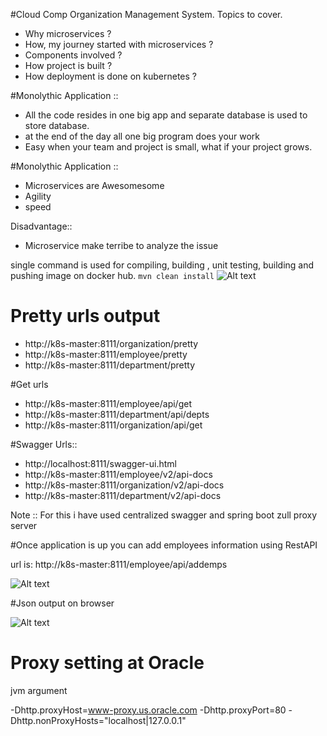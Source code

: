 #Cloud Comp Organization Management System.
Topics to cover.
- Why microservices ?
- How, my journey started with microservices ?
- Components involved ?
- How project is built ?
- How deployment is done on kubernetes ?



#Monolythic Application ::
- All the code resides in one big app and separate database is used to store database. 
- at the end of the day all one big program does your work
- Easy when your team and project is small, what if your project grows.

#Monolythic Application ::
- Microservices are Awesomesome
- Agility
- speed

Disadvantage:: 
- Microservice make terribe to analyze the issue 

single command is used for compiling, building , unit testing, building and pushing image on docker hub.
```mvn clean install```
![Alt text](.info/images/mvn-allinone.PNG?raw=true "Json-op")
 

# Pretty urls output
- http://k8s-master:8111/organization/pretty
- http://k8s-master:8111/employee/pretty
- http://k8s-master:8111/department/pretty


#Get urls
- http://k8s-master:8111/employee/api/get
- http://k8s-master:8111/department/api/depts
- http://k8s-master:8111/organization/api/get

#Swagger Urls::
- http://localhost:8111/swagger-ui.html
- http://k8s-master:8111/employee/v2/api-docs
- http://k8s-master:8111/organization/v2/api-docs
- http://k8s-master:8111/department/v2/api-docs

Note :: For this i have used centralized swagger and spring boot zull proxy server 

#Once application is up you can add employees information using RestAPI  

url is: http://k8s-master:8111/employee/api/addemps

![Alt text](.info/images/adsemps.PNG?raw=true "Postman utility for POST method")

#Json output on browser


![Alt text](.info/images/json_op_pretty.PNG?raw=true "Json-op")



# Proxy setting at Oracle

jvm argument

-Dhttp.proxyHost=www-proxy.us.oracle.com -Dhttp.proxyPort=80 -Dhttp.nonProxyHosts="localhost|127.0.0.1"